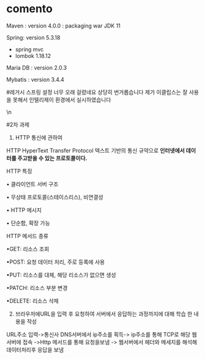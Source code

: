 # comento

Maven : version 4.0.0 : packaging war 
JDK 11

Spring: version 5.3.18
   - spring mvc 
   - lombok 1.18.12


Maria DB : version 2.0.3

Mybatis : version 3.4.4


#레거시 스프링 설정 너무 오래 걸렸네요 상당히 번거롭습니다 제가 이클립스는 잘 사용을 못해서 인텔리제이 환경에서 실시하였습니다

\n

#2차 과제
1) HTTP 통신에 관하여

HTTP 
HyperText Transfer Protocol
텍스트 기반의 통신 규약으로 **인터넷에서 데이터를 주고받을 수 있는 프로토콜이다.**


HTTP 특징

• 클라이언트 서버 구조

• 무상태 프로토콜(스테이스리스), 비연결성

• HTTP 메시지

• 단순함, 확장 가능


HTTP 메서드 종류

•GET: 리소스 조회

•POST: 요청 데이터 처리, 주로 등록에 사용

•PUT: 리소스를 대체, 해당 리소스가 없으면 생성

•PATCH: 리소스 부분 변경

•DELETE: 리소스 삭제


2) 브라우저에URL을 입력 후 요청하여 서버에서 응답하는 과정까지에 대해 
학습 한 내용을 작성

URL주소 입력->통신사 DNS서버에서 ip주소를 획득-> ip주소를 통해 TCP로 해당 웹서버에 접속 ->Http 메서드를 통해 요청을보냄 -> 웹서버에서 헤더와 메세지를 해석해 데이터처리후 응답을 보냄
